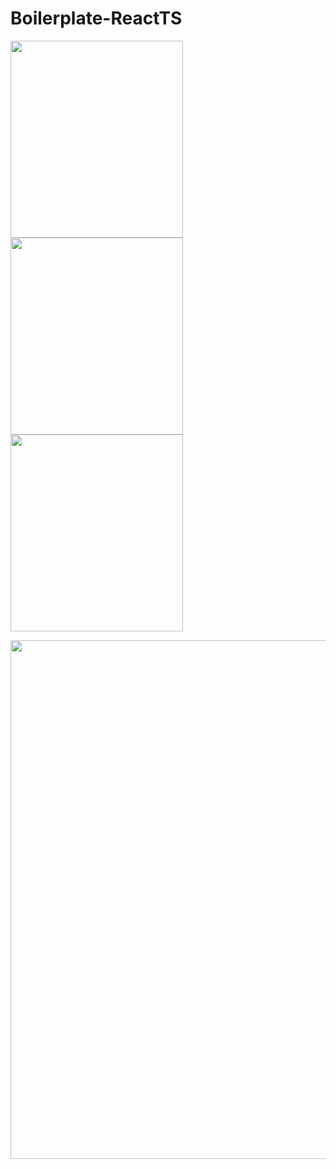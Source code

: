 # Boilerplate-ReactTS

<img src="https://user-images.githubusercontent.com/80048512/141220144-eb29f8ca-3373-4103-b721-c38e24531127.png" width="276px" height="315px" /><img src="https://user-images.githubusercontent.com/80048512/141220227-5fd5f6c0-5d64-468b-bb8e-6908c0e86b32.png" width="276px" height="315px"/><img src="https://user-images.githubusercontent.com/80048512/141220314-e4eba415-1af1-4f27-9069-34a03ded3f21.png" width="276px" height="315px"/>

<img src="https://user-images.githubusercontent.com/80048512/141219556-f82b12ec-b17c-4a0f-b33f-2055ed46f7ab.png" width="830px" height="auto" />


